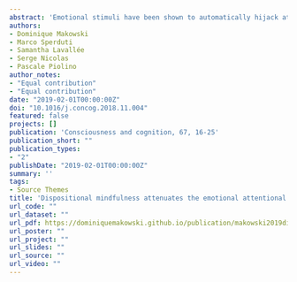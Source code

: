 ```yaml
---
abstract: 'Emotional stimuli have been shown to automatically hijack attention, hindering the detection of forthcoming targets. Mindfulness is defined as a present moment non-judgemental attentional stance that can be cultivated by meditation practices, but that may present interindividual variability in the general population. The mechanisms underlying modification in emotional reactivity linked to mindfulness are still a matter of debate. In particular, it is not clear whether mindfulness is associated with a diminished emotional response, or with faster recovery. We presented participants with target pictures embedded in a rapid visual presentation stream. The targets could be preceded by negative, neutral or scrambled critical distractors. We showed that dispositional mindfulness, in particular the Non-reacting facet, was related to faster disengagement of attention from emotional stimuli. These results could have implications for mood disorders characterised by an exaggerated attentional bias toward emotional stimuli, such as anxiety and post-traumatic stress disorders.'
authors:
- Dominique Makowski
- Marco Sperduti
- Samantha Lavallée
- Serge Nicolas
- Pascale Piolino
author_notes:
- "Equal contribution"
- "Equal contribution"
date: "2019-02-01T00:00:00Z"
doi: "10.1016/j.concog.2018.11.004"
featured: false
projects: []
publication: 'Consciousness and cognition, 67, 16-25'
publication_short: ""
publication_types:
- "2"
publishDate: "2019-02-01T00:00:00Z"
summary: ''
tags:
- Source Themes
title: 'Dispositional mindfulness attenuates the emotional attentional blink'
url_code: ""
url_dataset: ""
url_pdf: https://dominiquemakowski.github.io/publication/makowski2019dispositional/makowski2019dispositional.pdf
url_poster: ""
url_project: ""
url_slides: ""
url_source: ""
url_video: ""
---
```

